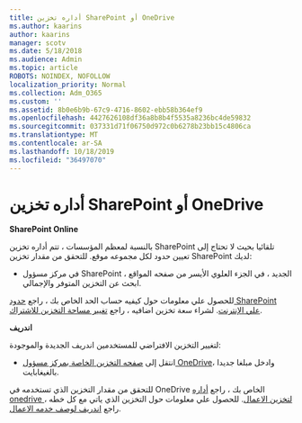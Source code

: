 ```yaml
---
title: أداره تخزين SharePoint أو OneDrive
ms.author: kaarins
author: kaarins
manager: scotv
ms.date: 5/18/2018
ms.audience: Admin
ms.topic: article
ROBOTS: NOINDEX, NOFOLLOW
localization_priority: Normal
ms.collection: Adm_O365
ms.custom: ''
ms.assetid: 8b0e6b9b-67c9-4716-8602-ebb58b364ef9
ms.openlocfilehash: 4427626108df36a8b8b4f5535a8236bc4de59832
ms.sourcegitcommit: 037331d71f06750d972c0b6278b23bb15c4806ca
ms.translationtype: MT
ms.contentlocale: ar-SA
ms.lasthandoff: 10/18/2019
ms.locfileid: "36497070"
---
```

# <a name="manage-your-sharepoint-or-onedrive-storage"></a>أداره تخزين SharePoint أو OneDrive

 **SharePoint Online**
  
بالنسبة لمعظم المؤسسات ، تتم أداره تخزين SharePoint تلقائيا بحيث لا تحتاج إلى تعيين حدود لكل مجموعه موقع. للتحقق من مقدار تخزين SharePoint لديك:
  
- في مركز مسؤول SharePoint الجديد ، في الجزء العلوي الأيسر من صفحه المواقع ، ابحث عن التخزين المتوفر والإجمالي.
    
للحصول علي معلومات حول كيفيه حساب الحد الخاص بك ، راجع [حدود SharePoint علي الإنترنت](https://go.microsoft.com/fwlink/p/?LinkID=856113). لشراء سعة تخزين اضافيه ، راجع [تغيير مساحة التخزين للاشتراك](https://go.microsoft.com/fwlink/?linkid=866428).
  
 **اندريف**
  
لتغيير التخزين الافتراضي للمستخدمين اندريف الجديدة والموجودة:
  
- انتقل إلى [صفحه التخزين الخاصة بمركز مسؤول OneDrive](https://admin.onedrive.com/?v=StorageSettings)، وادخل مبلغا جديدا بالغيغابايت.
    
للتحقق من مقدار التخزين الذي تستخدمه في OneDrive الخاص بك ، راجع [أداره onedrive لتخزين الاعمال](https://go.microsoft.com/fwlink/?linkid=866429). للحصول علي معلومات حول التخزين الذي ياتي مع كل خطه ، راجع [اندريف لوصف خدمه الاعمال](https://go.microsoft.com/fwlink/p/?LinkID=826071).
  

